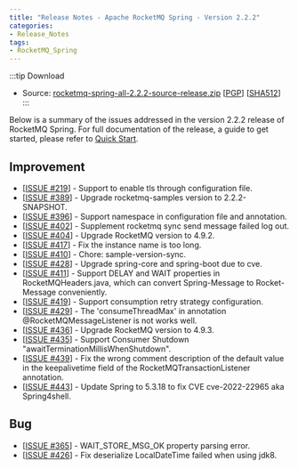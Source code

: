 ```yaml
---
title: "Release Notes - Apache RocketMQ Spring - Version 2.2.2"
categories:
- Release_Notes
tags:
- RocketMQ_Spring
---
```

:::tip Download
* Source: [rocketmq-spring-all-2.2.2-source-release.zip](https://archive.apache.org/dist/rocketmq-spring/2.2.2/rocketmq-spring-rocketmq-spring-all-2.2.2.zip) [[PGP](https://archive.apache.org/dist/rocketmq/rocketmq-spring/2.2.2/rocketmq-spring-all-2.2.2-source-release.zip.asc)] [[SHA512](https://archive.apache.org/dist/rocketmq/rocketmq-spring/2.2.2/rocketmq-spring-rocketmq-spring-all-2.2.2.zip.sha512)]
:::
<!--truncate-->

Below is a summary of the issues addressed in the version 2.2.2 release of RocketMQ Spring. For full documentation of the release, a guide to get started, please refer to [Quick Start](https://github.com/apache/rocketmq-spring).


## Improvement
<ul>
<li>[<a href='https://github.com/apache/rocketmq-spring/issues/219'>ISSUE #219</a>] -  Support to enable tls through configuration file.
</li>
<li>[<a href='https://github.com/apache/rocketmq-spring/issues/389'>ISSUE #389</a>] -  Upgrade rocketmq-samples version to 2.2.2-SNAPSHOT.
</li>
<li>[<a href='https://github.com/apache/rocketmq-spring/issues/396'>ISSUE #396</a>] -  Support namespace in configuration file and annotation.
</li>
<li>[<a href='https://github.com/apache/rocketmq-spring/issues/402'>ISSUE #402</a>] -  Supplement rocketmq sync send message failed log out.
</li>
<li>[<a href='https://github.com/apache/rocketmq-spring/issues/404'>ISSUE #404</a>] -  Upgrade RocketMQ version to 4.9.2.
</li>
<li>[<a href='https://github.com/apache/rocketmq-spring/issues/417'>ISSUE #417</a>] -  Fix the instance name is too long.
</li>
<li>[<a href='https://github.com/apache/rocketmq-spring/issues/410'>ISSUE #410</a>] -  Chore: sample-version-sync.
</li>
<li>[<a href='https://github.com/apache/rocketmq-spring/issues/428'>ISSUE #428</a>] -  Upgrade spring-core and spring-boot due to cve.
</li>
<li>[<a href='https://github.com/apache/rocketmq-spring/issues/411'>ISSUE #411</a>] -  Support DELAY and WAIT properties in RocketMQHeaders.java, which can convert Spring-Message to Rocket-Message conveniently.
</li>
<li>[<a href='https://github.com/apache/rocketmq-spring/issues/419'>ISSUE #419</a>] -  Support consumption retry strategy configuration.
</li>
<li>[<a href='https://github.com/apache/rocketmq-spring/issues/429'>ISSUE #429</a>] -  The 'consumeThreadMax' in annotation @RocketMQMessageListener is not works well.
</li>
<li>[<a href='https://github.com/apache/rocketmq-spring/issues/436'>ISSUE #436</a>] -  Upgrade RocketMQ version to 4.9.3.
</li>
<li>[<a href='https://github.com/apache/rocketmq-spring/issues/435'>ISSUE #435</a>] -  Support Consumer Shutdown "awaitTerminationMillisWhenShutdown".
</li>
<li>[<a href='https://github.com/apache/rocketmq-spring/issues/439'>ISSUE #439</a>] -  Fix the wrong comment description of the default value in the keepalivetime field of the RocketMQTransactionListener annotation.
</li>
<li>[<a href='https://github.com/apache/rocketmq-spring/issues/443'>ISSUE #443</a>] -  Update Spring to 5.3.18 to fix CVE cve-2022-22965 aka Spring4shell.
</li>
</ul>

## Bug
<ul>
<li>[<a href='https://github.com/apache/rocketmq-spring/issues/365'>ISSUE #365</a>] -  WAIT_STORE_MSG_OK property parsing error.
</li>
<li>[<a href='https://github.com/apache/rocketmq-spring/issues/426'>ISSUE #426</a>] -  Fix deserialize LocalDateTime failed when using jdk8.
</li>
</ul>

